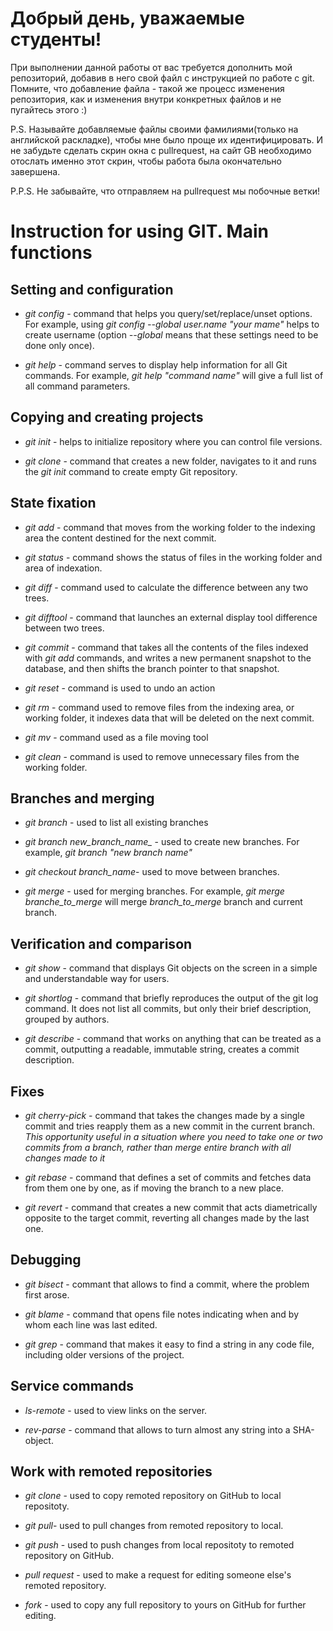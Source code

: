 # Добрый день, уважаемые студенты! 
  При выполнении данной работы от вас требуется дополнить мой репозиторий, добавив в него свой файл с инструкцией по работе с git. Помните, что добавление файла - такой же процесс изменения репозитория, как и изменения внутри конкретных файлов и не пугайтесь этого :)

  P.S. Называйте добавляемые файлы своими фамилиями(только на английской раскладке), чтобы мне было проще их идентифицировать. И не забудьте сделать скрин окна с pullrequest, на сайт GB необходимо отослать именно этот скрин, чтобы работа была окончательно завершена.

  P.P.S. Не забывайте, что отправляем на pullrequest мы побочные ветки!

  # Instruction for using GIT. Main functions 

## Setting and configuration

* _git config_ - command that helps you query/set/replace/unset options. 
For example, using *git config --global user.name "your mame"* helps to create username (option *--global* means that these settings need to be done only once).

* _git help_ - command serves to display help information for all Git commands. For example, *git help "command name"* will give a full list of all command parameters.

## Copying and creating projects

* _git init_ - helps to initialize repository where you can control file versions.

* _git clone_ - command that creates a new folder, navigates to it and runs the *git init* command to create empty Git repository.

## State fixation

* _git add_ - command that moves from the working folder to the indexing area the content destined for the next commit.

* _git status_ - command shows the status of files in the working folder and area of indexation.

* _git diff_ - command used to calculate the difference between any two trees.

* _git difftool_ - command that launches an external display tool
difference between two trees.

* _git commit_ - command that takes all the contents of the files indexed with *git add* commands, and writes a new permanent snapshot to the database, and then shifts the branch pointer to that snapshot.

* _git reset_ - command is used to undo an action

* _git rm_ - command used to remove files from the indexing area, or
working folder, it indexes data that will be deleted on the next commit.

* _git mv_ - command used as a file moving tool

* _git clean_ - command is used to remove unnecessary files from the working folder.

## Branches and merging 

* *git branch* - used to list all existing branches 

* *git branch new_branch_name_* - used to create new branches. For example, *git branch "new branch name"*

* *git checkout branch_name*- used to move between branches.

* *git merge* - used for merging branches. For example, *git merge branche_to_merge* will merge *branch_to_merge* branch and current branch.

## Verification and comparison

* *git show* - command that displays Git objects on the screen in a simple and understandable way for users.

* *git shortlog* - command that briefly reproduces the output of the git log command. It does not list all commits, but only their brief description, grouped by authors.

* *git describe* - command that works on anything that can be treated as a commit, outputting a readable, immutable string, creates a commit description.

## Fixes

* *git cherry-pick* - command that takes the changes made by a single commit and tries reapply them as a new commit in the current branch. _This opportunity
useful in a situation where you need to take one or two commits from a branch, rather than merge entire branch with all changes made to it_

* *git rebase* - command that defines a set of commits and fetches data from them one by one, as if moving the branch to a new place.

* *git revert* - command that creates a new commit that acts diametrically opposite to the target commit, reverting all changes made by the last one.

## Debugging

* *git bisect* - commant that allows to find a commit, where the problem first arose.

* *git blame* - command that opens file notes indicating when and by whom
each line was last edited.

* *git grep* - command that makes it easy to find a string in any code file, including older versions of the project.

## Service commands

* *ls-remote* - used to view links on the server.

* *rev-parse* - command that allows to turn almost any string into a SHA-object.

## Work with remoted repositories

* *git clone* - used to copy remoted repository on GitHub to local repositoty.

* *git pull*- used to pull changes from remoted repository to local.

* *git push* - used to push changes from local repositoty to remoted repository on GitHub.

* *pull request* - used to make a request for editing someone else's remoted repository.

* *fork* - used to copy any full repository to yours on GitHub for further editing.